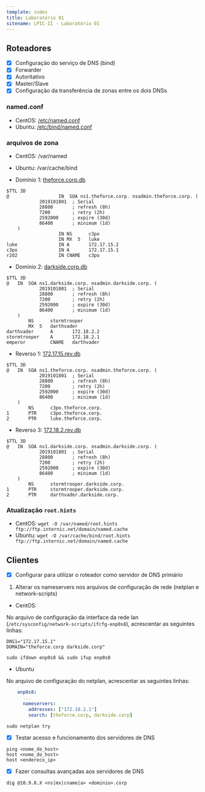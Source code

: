 ```yaml
---
template: index
title: Laboratório 01
sitename: LPIC-II - Laboratório 01
---
```


## Roteadores

* [X] Configuração do serviço de DNS (bind)
* [X] Forwarder
* [X] Autoritativo
* [X] Master/Slave
* [X] Configuração da transferência de zonas entre os dois DNSs

### named.conf
* CentOS: [/etc/named.conf](rtr-ctos/named.conf)
* Ubuntu: [/etc/bind/named.conf](rtr-ubnt/named.conf)

### arquivos de zona

* CentOS: /var/named
* Ubuntu: /var/cache/bind

* Domínio 1: [theforce.corp.db](rtr-ubnt/theforce.corp.db)

```dns
$TTL 3D
@                  IN  SOA ns1.theforce.corp. nsadmin.theforce.corp. (
            2019101801  ; Serial
            28800       ; refresh (8h)
            7200        ; retry (2h)
            2592000     ; expire (30d)
            86400       ; minimum (1d)
    )
                   IN NS      c3po
                   IN MX  5   luke
luke               IN A       172.17.15.2
c3po               IN A       172.17.15.1
r2d2               IN CNAME   c3po
```

* Domínio 2: [darkside.corp.db](rtr-ctos/darkside.corp.db)

```dns
$TTL 3D
@   IN  SOA ns1.darkside.corp. nsadmin.darkside.corp. (
            2019101801  ; Serial
            28800       ; refresh (8h)
            7200        ; retry (2h)
            2592000     ; expire (30d)
            86400       ; minimum (1d)
    )
        NS      stormtrooper
        MX  5   darthvader
darthvader      A       172.18.2.2
stormtrooper    A       172.18.2.1
emperor         CNAME   darthvader
```

* Reverso 1: [172.17.15.rev.db](rtr-ubnt/172.17.15.rev.db)

```dns
$TTL 3D
@   IN  SOA ns1.theforce.corp. nsadmin.theforce.corp. (
            2019101801  ; Serial
            28800       ; refresh (8h)
            7200        ; retry (2h)
            2592000     ; expire (30d)
            86400       ; minimum (1d)
    )
        NS      c3po.theforce.corp.
1       PTR     c3po.theforce.corp.
2       PTR     luke.theforce.corp.
```

* Reverso 3: [172.18.2.rev.db](rtr-ctos/172.18.2.rev.db)

```dns
$TTL 3D
@   IN  SOA ns1.darkside.corp. nsadmin.darkside.corp. (
            2019101801  ; Serial
            28800       ; refresh (8h)
            7200        ; retry (2h)
            2592000     ; expire (30d)
            86400       ; minimum (1d)
    )
        NS      stormtrooper.darkside.corp.
1       PTR     stormtrooper.darkside.corp.
2       PTR     darthvader.darkside.corp.
```

### Atualização `root.hints`

* CentOS: `wget -O /var/named/root.hints ftp://ftp.internic.net/domain/named.cache`
* Ubuntu: `wget -O /var/cache/bind/root.hints ftp://ftp.internic.net/domain/named.cache`

## Clientes

* [X] Configurar para utilizar o roteador como servidor de DNS primário

1. Alterar os nameservers nos arquivos de configuração de rede (netplan e network-scripts)

* CentOS:

No arquivo de configuração da interface da rede lan (`/etc/sysconfig/network-scripts/ifcfg-enp0s8`), acrescentar as seguintes linhas:

```
DNS1="172.17.15.1"
DOMAIN="theforce.corp darkside.corp"
```

```shell
sudo ifdown enp0s8 && sudo ifup enp0s8
```

* Ubuntu

No arquivo de configuração do netplan, acrescentar as seguintes linhas:

```yaml
    enp0s8:
      ...
      nameservers:
        addresses: ["172.18.2.1"]
        search: [theforce.corp, darkside.corp]

```

```shell
sudo netplan try
```

* [X] Testar acesso e funcionamento dos servidores de DNS

```
ping <nome_do_host>
host <nome_do_host>
host <endereco_ip>
```

* [X] Fazer consultas avançadas aos servidores de DNS

```
dig @10.9.8.X <ns|mx|cname|a> <dominio>.corp
```
